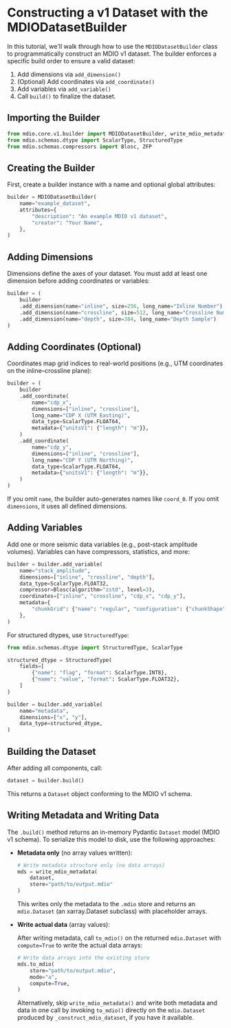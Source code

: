 # Constructing a v1 Dataset with the MDIODatasetBuilder

In this tutorial, we'll walk through how to use the `MDIODatasetBuilder` class to programmatically construct an MDIO v1 dataset. The builder enforces a specific build order to ensure a valid dataset:

1. Add dimensions via `add_dimension()`
2. (Optional) Add coordinates via `add_coordinate()`
3. Add variables via `add_variable()`
4. Call `build()` to finalize the dataset.

## Importing the Builder

```python
from mdio.core.v1.builder import MDIODatasetBuilder, write_mdio_metadata
from mdio.schemas.dtype import ScalarType, StructuredType
from mdio.schemas.compressors import Blosc, ZFP
```

## Creating the Builder

First, create a builder instance with a name and optional global attributes:

```python
builder = MDIODatasetBuilder(
    name="example_dataset",
    attributes={
        "description": "An example MDIO v1 dataset",
        "creator": "Your Name",
    },
)
```

## Adding Dimensions

Dimensions define the axes of your dataset. You must add at least one dimension before adding coordinates or variables:

```python
builder = (
    builder
    .add_dimension(name="inline", size=256, long_name="Inline Number")
    .add_dimension(name="crossline", size=512, long_name="Crossline Number")
    .add_dimension(name="depth", size=384, long_name="Depth Sample")
)
```

## Adding Coordinates (Optional)

Coordinates map grid indices to real-world positions (e.g., UTM coordinates on the inline–crossline plane):

```python
builder = (
    builder
    .add_coordinate(
        name="cdp_x",
        dimensions=["inline", "crossline"],
        long_name="CDP X (UTM Easting)",
        data_type=ScalarType.FLOAT64,
        metadata={"unitsV1": {"length": "m"}},
    )
    .add_coordinate(
        name="cdp_y",
        dimensions=["inline", "crossline"],
        long_name="CDP Y (UTM Northing)",
        data_type=ScalarType.FLOAT64,
        metadata={"unitsV1": {"length": "m"}},
    )
)
```

If you omit `name`, the builder auto-generates names like `coord_0`. If you omit `dimensions`, it uses all defined dimensions.

## Adding Variables

Add one or more seismic data variables (e.g., post-stack amplitude volumes). Variables can have compressors, statistics, and more:

```python
builder = builder.add_variable(
    name="stack_amplitude",
    dimensions=["inline", "crossline", "depth"],
    data_type=ScalarType.FLOAT32,
    compressor=Blosc(algorithm="zstd", level=3),
    coordinates=["inline", "crossline", "cdp_x", "cdp_y"],
    metadata={
        "chunkGrid": {"name": "regular", "configuration": {"chunkShape": [64, 64, 64]}}
    },
)
```

For structured dtypes, use `StructuredType`:

```python
from mdio.schemas.dtype import StructuredType, ScalarType

structured_dtype = StructuredType(
    fields=[
        {"name": "flag", "format": ScalarType.INT8},
        {"name": "value", "format": ScalarType.FLOAT32},
    ]
)

builder = builder.add_variable(
    name="metadata",
    dimensions=["x", "y"],
    data_type=structured_dtype,
)
```

## Building the Dataset

After adding all components, call:

```python
dataset = builder.build()
```

This returns a `Dataset` object conforming to the MDIO v1 schema.

## Writing Metadata and Writing Data

The `.build()` method returns an in-memory Pydantic `Dataset` model (MDIO v1 schema). To serialize this model to disk, use the following approaches:

- **Metadata only** (no array values written):

  ```python
  # Write metadata structure only (no data arrays)
  mds = write_mdio_metadata(
      dataset,
      store="path/to/output.mdio"
  )
  ```

  This writes only the metadata to the `.mdio` store and returns an `mdio.Dataset` (an xarray.Dataset subclass) with placeholder arrays.

- **Write actual data** (array values):

  After writing metadata, call `to_mdio()` on the returned `mdio.Dataset` with `compute=True` to write the actual data arrays:

  ```python
  # Write data arrays into the existing store
  mds.to_mdio(
      store="path/to/output.mdio",
      mode="a",
      compute=True,
  )
  ```

  Alternatively, skip `write_mdio_metadata()` and write both metadata and data in one call by invoking `to_mdio()` directly on the `mdio.Dataset` produced by `_construct_mdio_dataset`, if you have it available.